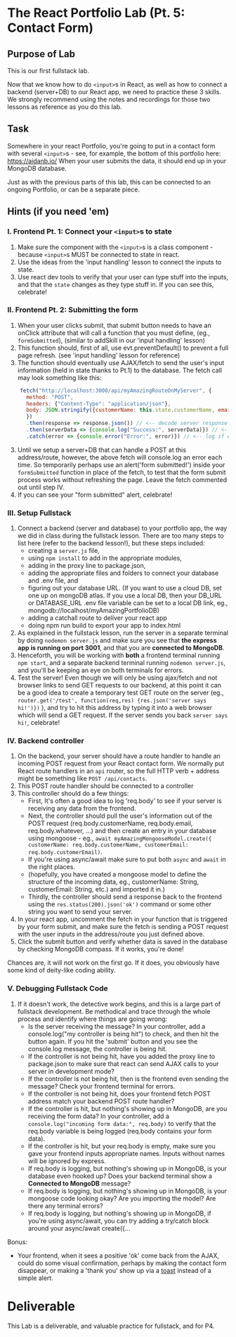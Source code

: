 # The React Portfolio Lab (Pt. 5: Contact Form)

## Purpose of Lab

This is our first fullstack lab.

Now that we know how to do `<input>`s in React, as well as how to connect a backend (server+DB) to our React app, we need to practice these 3 skills. We strongly recommend using the notes and recordings for those two lessons as reference as you do this lab.

## Task

Somewhere in your react Portfolio, you're going to put in a contact form with several `<input>`s - see, for example, the bottom of this portfolio here: https://aidanb.io/
When your user submits the data, it should end up in your MongoDB database.

Just as with the previous parts of this lab, this can be connected to an ongoing Portfolio, or can be a separate piece.

## Hints (if you need 'em)

### I. Frontend Pt. 1: Connect your `<input>`s to state

1. Make sure the component with the `<input>`s is a class component - because `<input>`s MUST be connected to state in react.
2. Use the ideas from the 'input handling' lesson to connect the inputs to state.
3. Use react dev tools to verify that your user can type stuff into the inputs, and that the `state` changes as they type stuff in. If you can see this, celebrate!

### II. Frontend Pt. 2: Submitting the form
1. When your user clicks submit, that submit button needs to have an onClick attribute that will call a function that you must define, (eg., `formSubmitted`), (similar to addSkill in our 'input handling' lesson)
2. This function should, first of all, use evt.preventDefault() to prevent a full page refresh. (see 'input handling' lesson for reference)
3. The function should eventually use AJAX/fetch to send the user's input information (held in state thanks to Pt.1) to the database. The fetch call may look something like this:
```js
    fetch("http://localhost:3000/api/myAmazingRouteOnMyServer", {
      method: "POST",
      headers: {"Content-Type": "application/json"},
      body: JSON.stringify({customerName: this.state.customerName, email: this.state.email}) // <-- send this object to server
      }) 
      .then(response => response.json()) // <-- decode server response
      .then(serverData => {console.log("Success:", serverData)}) // <-- log serverData if success
      .catch(error => {console.error("Error:", error)}) // <-- log if error 
```
3. Until we setup a server+DB that can handle a POST at this address/route, however, the above fetch will console.log an error each time. So temporarily perhaps use an alert('form submitted!') inside your `formSubmitted` function in place of the fetch, to test that the form submit process works without refreshing the page. Leave the fetch commented out until step IV.
4. If you can see your "form submitted" alert, celebrate!

### III. Setup Fullstack

1. Connect a backend (server and database) to your portfolio app, the way we did in class during the fullstack lesson. There are too many steps to list here (refer to the backend lesson!), but these steps included:
    - creating a `server.js` file, 
    - using `npm install` to add in the appropriate modules, 
    - adding in the proxy line to package.json, 
    - adding the appropriate files and folders to connect your database and .env file, and 
    - figuring out your database URL. (If you want to use a cloud DB, set one up on mongoDB atlas. If you use a local DB, then your DB_URL or DATABASE_URL .env file variable can be set to a local DB link, eg., mongodb://localhost/myAmazingPortfolioDB)
    - adding a catchall route to deliver your react app
    - doing npm run build to export your app to index.html
2. As explained in the fullstack lesson, run the server in a separate terminal by doing `nodemon server.js` and make sure you see that **the express app is running on port 3001**, and that you are **connected to MongoDB**.
3. Henceforth, you will be working with **both** a frontend terminal running `npm start`, and a separate backend terminal running `nodemon server.js`, and you'll be keeping an eye on both terminals for errors.
4. Test the server! Even though we will only be using ajax/fetch and not browser links to send GET requests to our backend, at this point it can be a good idea to create a temporary test GET route on the server (eg., `router.get('/test', function(req,res) {res.json('server says hi!')})` ), and try to hit this address by typing it into a web browser which will send a GET request. If the server sends you back `server says hi!`, celebrate!

### IV. Backend controller

1. On the backend, your server should have a route handler to handle an incoming POST request from your React contact form. We normally put React route handlers in an `api` router, so the full HTTP verb + address might be something like `POST /api/contacts`.
2. This POST route handler should be connected to a controller
3. This controller should do a few things: 
    - First, It's often a good idea to log 'req.body' to see if your server is receiving any data from the frontend.
    - Next, the controller should pull the user's information out of the POST request (req.body.customerName, req.body.email, req.body.whatever, ...) and then create an entry in your database using mongoose - eg., `await myAmazingMongooseModel.create({ customerName: req.body.customerName, customerEmail: req.body.customerEmail)`. 
    - If you're using async/await make sure to put both `async` and `await` in the right places.
    - (hopefully, you have created a mongoose model to define the structure of the incoming data, eg., customerName: String, customerEmail: String, etc.) and imported it in.)
    - Thirdly, the controller should send a response back to the frontend using the `res.status(200).json('ok')` command or some other string you want to send your server.
4. In your react app, uncomment the fetch in your function that is triggered by your form submit, and make sure the fetch is sending a POST request with the user inputs in the address/route you just defined above.
5. Click the submit button and verify whether data is saved in the database by checking MongoDB compass. If it works, you're done!

Chances are, it will not work on the first go. If it does, you obviously have some kind of deity-like coding ability.

### V. Debugging Fullstack Code

1. If it doesn't work, the detective work begins, and this is a large part of fullstack development. Be methodical and trace through the whole process and identify where things are going wrong:
      - Is the server receiving the message? In your controller, add a console.log("my controller is being hit") to check, and then hit the button again. If you hit the 'submit' button and you see the console.log message, the controller is being hit.
      - If the controller is not being hit, have you added the proxy line to package.json to make sure that react can send AJAX calls to your server in development mode?
      - If the controller is not being hit, then is the frontend even sending the message? Check your frontend terminal for errors.
      - If the controller is not being hit, does your frontend fetch POST address match your backend POST route handler?
      - If the controller is hit, but nothing's showing up in MongoDB, are you receiving the form data? In your controller, add a `console.log("incoming form data:", req.body)` to verify that the req.body variable is being logged (req.body contains your form data).
      - If the controller is hit, but your req.body is empty, make sure you gave your frontend inputs appropriate names. Inputs without names will be ignored by express.
      - If req.body is logging, but nothing's showing up in MongoDB, is your database even hooked up? Does your backend terminal show a **Connected to MongoDB** message?
      - If req.body is logging, but nothing's showing up in MongoDB, is your mongoose code looking okay? Are you importing the model? Are there any terminal errors?
      - If req.body is logging, but nothing's showing up in MongoDB, if you're using async/await, you can try adding a try/catch block around your async/await create({...


Bonus:
- Your frontend, when it sees a positive 'ok' come back from the AJAX, could do some visual confirmation, perhaps by making the contact form disappear, or making a 'thank you' show up via a <a href="https://react-bootstrap.github.io/components/toasts/">toast</a> instead of a simple alert.



# Deliverable

This Lab is a deliverable, and valuable practice for fullstack, and for P4.
